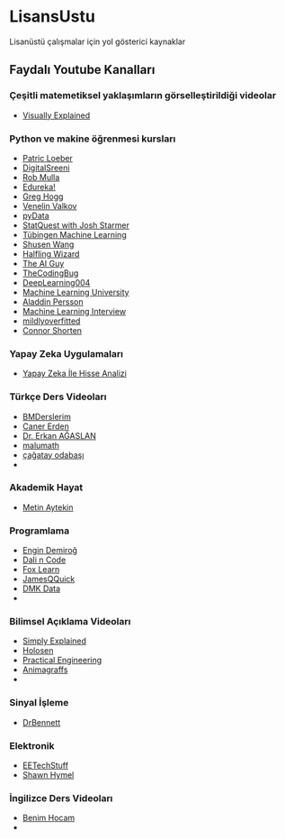 # LisansUstu
Lisanüstü çalışmalar için yol gösterici kaynaklar

## Faydalı Youtube Kanalları


### Çeşitli matemetiksel yaklaşımların görselleştirildiği videolar 

- [Visually Explained] 


### Python ve makine öğrenmesi kursları
- [Patric Loeber]
- [DigitalSreeni]
- [Rob Mulla]    
- [Edureka!]
- [Greg Hogg]
- [Venelin Valkov]
- [pyData]
- [StatQuest with Josh Starmer]
- [Tübingen Machine Learning]
- [Shusen Wang]
- [Halfling Wizard]
- [The AI Guy]
- [TheCodingBug]
- [DeepLearning004]
- [Machine Learning University]
- [Aladdin Persson]
- [Machine Learning Interview]
- [mildlyoverfitted]
- [Connor Shorten]

### Yapay Zeka Uygulamaları
- [Yapay Zeka İle Hisse Analizi]


### Türkçe Ders Videoları
- [BMDerslerim]
- [Caner Erden]
- [Dr. Erkan AĞASLAN]
- [malumath]
- [çağatay odabaşı]
- 

### Akademik Hayat
- [Metin Aytekin]



### Programlama
- [Engin Demiroğ]
- [Dali n Code]
- [Fox Learn]
- [JamesQQuick]
- [DMK Data]
- 

### Bilimsel Açıklama Videoları
- [Simply Explained]
- [Holosen]
- [Practical Engineering]
- [Animagraffs]
- 

### Sinyal İşleme
- [DrBennett]

### Elektronik
- [EETechStuff]
- [Shawn Hymel]


### İngilizce Ders Videoları
- [Benim Hocam]
- 



[Rob Mulla]: <https://www.youtube.com/@robmulla>
[Visually Explained]: <https://www.youtube.com/c/BachirElKhadir/videos>
[Edureka!]:<https://www.youtube.com/@edurekaIN>
[Patric Loeber]:<https://www.youtube.com/@patloeber >
[DigitalSreeni]:<https://www.youtube.com/@DigitalSreeni>
[Greg Hogg]:<https://www.youtube.com/@GregHogg>
[BMDerslerim]: <https://www.youtube.com/bmderslerim>
[Caner Erden]: <https://www.youtube.com/@CanerErden>
[Venelin Valkov]:<https://www.youtube.com/@venelin_valkov>
[pyData]:<https://www.youtube.com/@PyDataTV>
[StatQuest with Josh Starmer]:<https://www.youtube.com/@statquest>

[EETechStuff]:<https://www.youtube.com/@EETechStuff>
[Engin Demiroğ]:<https://www.youtube.com/@engindemirog2946>
[Dali n Code]:<https://www.youtube.com/@kesali>
[Shawn Hymel]:<https://www.youtube.com/@ShawnHymel>
[Fox Learn]:<https://www.youtube.com/@foxlearn>
[Dr. Erkan AĞASLAN]:<https://www.youtube.com/@DrErkanAGASLAN>
[Metin Aytekin]: <https://www.youtube.com/@metinaytekin>
[Simply Explained]:<https://www.youtube.com/@simplyexplained>
[JamesQQuick]:<https://www.youtube.com/@JamesQQuick>
[Tübingen Machine Learning]:<https://www.youtube.com/@TubingenML>
[Shusen Wang]: <https://www.youtube.com/@ShusenWangEng>
[Halfling Wizard]: <https://www.youtube.com/@HalflingWizard>
[DrBennett]: <https://www.youtube.com/@TheCuzincuz/videos>
[DMK Data]: <https://www.youtube.com/@dmkdata/videos>
[Holosen]: <https://www.youtube.com/@Holosen>
[malumath]: <https://www.youtube.com/@malumath/videos>
[The AI Guy]:<https://www.youtube.com/@TheAIGuy>
[TheCodingBug]: <https://www.youtube.com/@TheCodingBug>
[DeepLearning004]: <https://www.youtube.com/@DeepLearning004>
[Machine Learning University]: <https://www.youtube.com/@machinelearninguniversity1942/videos>
[Practical Engineering]: <https://www.youtube.com/@PracticalEngineeringChannel>
[çağatay odabaşı]: <https://www.youtube.com/@cagatayodabasi>
[Aladdin Persson]: <https://www.youtube.com/@AladdinPersson>
[Benim Hocam]: <https://www.youtube.com/watch?v=co6aMiWFR6k&list=PLHZykYpdC0G6ex1LLbeAMXd2EQwIurPqf&ab_channel=BenimHocam>
[Yapay Zeka İle Hisse Analizi]: <https://www.youtube.com/@yapayzekahisse/videos>
[Animagraffs]: <https://www.youtube.com/@animagraffs>
[Machine Learning Interview]: <https://www.youtube.com/@machinelearninginterview4023>
[mildlyoverfitted]: <https://www.youtube.com/@mildlyoverfitted>
[Connor Shorten]: <https://www.youtube.com/@connorshorten6311>











